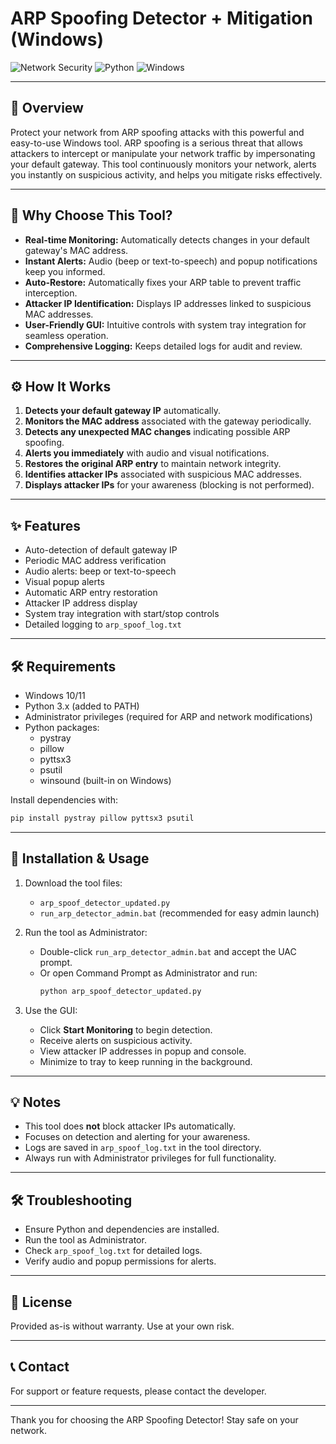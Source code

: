 # ARP Spoofing Detector + Mitigation (Windows)

![Network Security](https://img.shields.io/badge/Network-Security-blue)
![Python](https://img.shields.io/badge/Python-3.x-green)
![Windows](https://img.shields.io/badge/Platform-Windows-lightgrey)

---

## 🚀 Overview

Protect your network from ARP spoofing attacks with this powerful and easy-to-use Windows tool. ARP spoofing is a serious threat that allows attackers to intercept or manipulate your network traffic by impersonating your default gateway. This tool continuously monitors your network, alerts you instantly on suspicious activity, and helps you mitigate risks effectively.

---

## 🎯 Why Choose This Tool?

- **Real-time Monitoring:** Automatically detects changes in your default gateway's MAC address.
- **Instant Alerts:** Audio (beep or text-to-speech) and popup notifications keep you informed.
- **Auto-Restore:** Automatically fixes your ARP table to prevent traffic interception.
- **Attacker IP Identification:** Displays IP addresses linked to suspicious MAC addresses.
- **User-Friendly GUI:** Intuitive controls with system tray integration for seamless operation.
- **Comprehensive Logging:** Keeps detailed logs for audit and review.

---

## ⚙️ How It Works

1. **Detects your default gateway IP** automatically.
2. **Monitors the MAC address** associated with the gateway periodically.
3. **Detects any unexpected MAC changes** indicating possible ARP spoofing.
4. **Alerts you immediately** with audio and visual notifications.
5. **Restores the original ARP entry** to maintain network integrity.
6. **Identifies attacker IPs** associated with suspicious MAC addresses.
7. **Displays attacker IPs** for your awareness (blocking is not performed).

---

## ✨ Features

- Auto-detection of default gateway IP
- Periodic MAC address verification
- Audio alerts: beep or text-to-speech
- Visual popup alerts
- Automatic ARP entry restoration
- Attacker IP address display
- System tray integration with start/stop controls
- Detailed logging to `arp_spoof_log.txt`

---

## 🛠️ Requirements

- Windows 10/11
- Python 3.x (added to PATH)
- Administrator privileges (required for ARP and network modifications)
- Python packages:
  - pystray
  - pillow
  - pyttsx3
  - psutil
  - winsound (built-in on Windows)

Install dependencies with:

```bash
pip install pystray pillow pyttsx3 psutil
```

---

## 🚀 Installation & Usage

1. Download the tool files:
   - `arp_spoof_detector_updated.py`
   - `run_arp_detector_admin.bat` (recommended for easy admin launch)

2. Run the tool as Administrator:
   - Double-click `run_arp_detector_admin.bat` and accept the UAC prompt.
   - Or open Command Prompt as Administrator and run:
     ```bash
     python arp_spoof_detector_updated.py
     ```

3. Use the GUI:
   - Click **Start Monitoring** to begin detection.
   - Receive alerts on suspicious activity.
   - View attacker IP addresses in popup and console.
   - Minimize to tray to keep running in the background.

---

## 💡 Notes

- This tool does **not** block attacker IPs automatically.
- Focuses on detection and alerting for your awareness.
- Logs are saved in `arp_spoof_log.txt` in the tool directory.
- Always run with Administrator privileges for full functionality.

---

## 🛠️ Troubleshooting

- Ensure Python and dependencies are installed.
- Run the tool as Administrator.
- Check `arp_spoof_log.txt` for detailed logs.
- Verify audio and popup permissions for alerts.

---

## 📄 License

Provided as-is without warranty. Use at your own risk.

---

## 📞 Contact

For support or feature requests, please contact the developer.

---

Thank you for choosing the ARP Spoofing Detector! Stay safe on your network.
